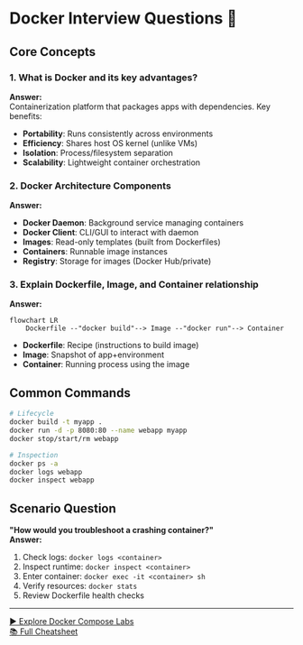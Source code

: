 
# Docker Interview Questions 🐳

## Core Concepts

### 1. What is Docker and its key advantages?
**Answer:**  
Containerization platform that packages apps with dependencies. Key benefits:
- **Portability**: Runs consistently across environments
- **Efficiency**: Shares host OS kernel (unlike VMs)
- **Isolation**: Process/filesystem separation
- **Scalability**: Lightweight container orchestration

### 2. Docker Architecture Components
**Answer:**  
- **Docker Daemon**: Background service managing containers
- **Docker Client**: CLI/GUI to interact with daemon
- **Images**: Read-only templates (built from Dockerfiles)
- **Containers**: Runnable image instances
- **Registry**: Storage for images (Docker Hub/private)

### 3. Explain Dockerfile, Image, and Container relationship
**Answer:**  
```mermaid
flowchart LR
    Dockerfile --"docker build"--> Image --"docker run"--> Container
```
- **Dockerfile**: Recipe (instructions to build image)
- **Image**: Snapshot of app+environment
- **Container**: Running process using the image

## Common Commands
```bash
# Lifecycle
docker build -t myapp .
docker run -d -p 8080:80 --name webapp myapp
docker stop/start/rm webapp

# Inspection
docker ps -a
docker logs webapp
docker inspect webapp
```

## Scenario Question
**"How would you troubleshoot a crashing container?"**  
**Answer:**  
1. Check logs: `docker logs <container>`
2. Inspect runtime: `docker inspect <container>`
3. Enter container: `docker exec -it <container> sh`
4. Verify resources: `docker stats`
5. Review Dockerfile health checks

---

[▶ Explore Docker Compose Labs](./docker-compose-lab)  
[📚 Full Cheatsheet](./commands-cheatsheet.md)
```
